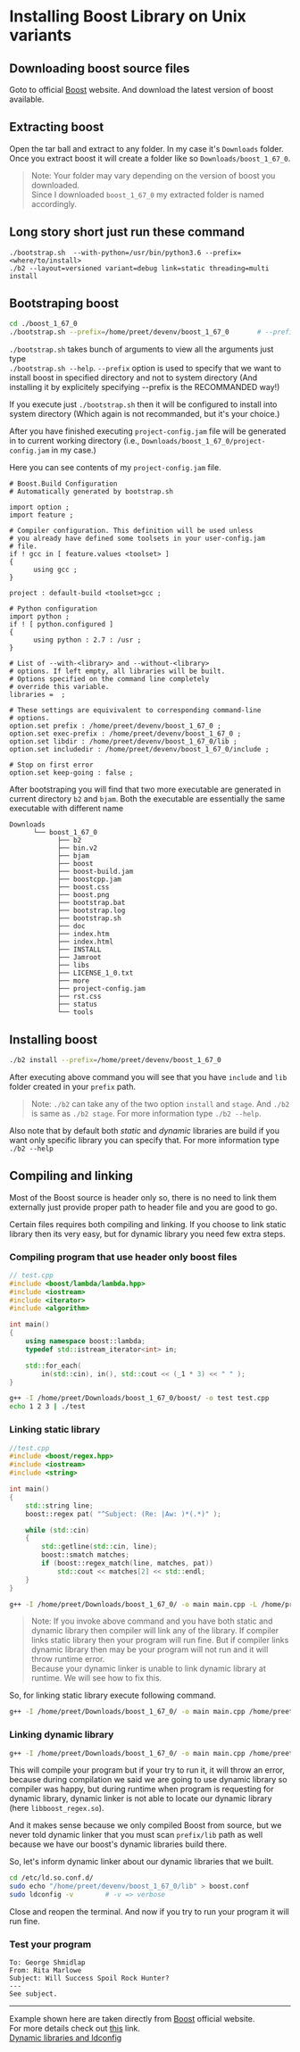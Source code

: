 # Installing Boost Library on Unix variants  

## Downloading boost source files  
Goto to official [Boost](https://www.boost.org) website. And download 
the latest version of boost available.  

## Extracting boost  
Open the tar ball and extract to any folder. In my case it's `Downloads` folder. Once you extract boost it will create a folder like so `Downloads/boost_1_67_0`.

> Note: Your folder may vary depending on the version of boost you downloaded.  
Since I downloaded `boost_1_67_0` my extracted folder is named accordingly.

## Long story short just run these command
```
./bootstrap.sh  --with-python=/usr/bin/python3.6 --prefix=<where/to/install> 
./b2 --layout=versioned variant=debug link=static threading=multi install
```

## Bootstraping boost  
```sh
cd ./boost_1_67_0
./bootstrap.sh --prefix=/home/preet/devenv/boost_1_67_0       # --prefix=/path/to/install/boost
```  
`./bootstrap.sh` takes bunch of arguments to view all the arguments just type  
`./bootstrap.sh --help`. `--prefix` option is used to specify that we want to install boost in specified directory and not to system directory (And installing it by explicitely specifying --prefix is the RECOMMANDED way!)

If you execute just `./bootstrap.sh` then it will be configured to install into system directory (Which again is not recommanded, but it's your choice.)

After you have finished executing `project-config.jam` file will be generated in to current working directory (i.e., `Downloads/boost_1_67_0/project-config.jam` in my case.)  

Here you can see contents of my `project-config.jam` file.  

``` 
# Boost.Build Configuration
# Automatically generated by bootstrap.sh

import option ;
import feature ;

# Compiler configuration. This definition will be used unless
# you already have defined some toolsets in your user-config.jam
# file.
if ! gcc in [ feature.values <toolset> ]
{
      using gcc ; 
}

project : default-build <toolset>gcc ;

# Python configuration
import python ;
if ! [ python.configured ]
{
      using python : 2.7 : /usr ;
}

# List of --with-<library> and --without-<library>
# options. If left empty, all libraries will be built.
# Options specified on the command line completely
# override this variable.
libraries =  ;

# These settings are equivivalent to corresponding command-line
# options.
option.set prefix : /home/preet/devenv/boost_1_67_0 ;
option.set exec-prefix : /home/preet/devenv/boost_1_67_0 ;
option.set libdir : /home/preet/devenv/boost_1_67_0/lib ;
option.set includedir : /home/preet/devenv/boost_1_67_0/include ;

# Stop on first error
option.set keep-going : false ;
```
After bootstraping you will find that two more executable are generated in current directory `b2` and `bjam`. Both the executable are essentially the same executable with different name

```
Downloads
      └── boost_1_67_0
            ├── b2
            ├── bin.v2
            ├── bjam
            ├── boost
            ├── boost-build.jam
            ├── boostcpp.jam
            ├── boost.css
            ├── boost.png
            ├── bootstrap.bat
            ├── bootstrap.log
            ├── bootstrap.sh
            ├── doc
            ├── index.htm
            ├── index.html
            ├── INSTALL
            ├── Jamroot
            ├── libs
            ├── LICENSE_1_0.txt
            ├── more
            ├── project-config.jam
            ├── rst.css
            ├── status
            └── tools
```

## Installing boost
```sh
./b2 install --prefix=/home/preet/devenv/boost_1_67_0
```
After executing above command you will see that you have `include` and `lib` folder created in your `prefix` path.

> Note: `./b2` can take any of the two option `install` and `stage`. And `./b2` is same as `./b2 stage`. For more information type `./b2 --help`.  

Also note that by default both *static* and *dynamic* libraries are build if you want only specific library you can specify that. For more information  type `./b2 --help`

## Compiling and linking
Most of the Boost source is header only so, there is no need to link them externally just provide proper path to header file and you are good to go.   

Certain files requires both compiling and linking. If you choose to link static library then its very easy, but for dynamic library you need few extra steps.

### Compiling program that use header only boost files
```c++
// test.cpp
#include <boost/lambda/lambda.hpp>
#include <iostream>
#include <iterator>
#include <algorithm>

int main()
{
    using namespace boost::lambda;
    typedef std::istream_iterator<int> in;

    std::for_each(
        in(std::cin), in(), std::cout << (_1 * 3) << " " );
}
```
```sh
g++ -I /home/preet/Downloads/boost_1_67_0/boost/ -o test test.cpp
echo 1 2 3 | ./test
```

### Linking static library
```c++
//test.cpp
#include <boost/regex.hpp>
#include <iostream>
#include <string>

int main()
{
    std::string line;
    boost::regex pat( "^Subject: (Re: |Aw: )*(.*)" );

    while (std::cin)
    {
        std::getline(std::cin, line);
        boost::smatch matches;
        if (boost::regex_match(line, matches, pat))
            std::cout << matches[2] << std::endl;
    }
}
```
```sh
g++ -I /home/preet/Downloads/boost_1_67_0/ -o main main.cpp -L /home/preet/devenv/boost_1_67_0/lib/ -lboost_regex
```

>Note: If you invoke above command and you have both static and dynamic library then compiler will link any of the library. If compiler links static library then your program will run fine. But if compiler links dynamic library then may be your program will not run and it will throw runtime error.  
Because your dynamic linker is unable to link dynamic library at runtime. We will see how to fix this.

So, for linking static library execute following command.

```sh
g++ -I /home/preet/Downloads/boost_1_67_0/ -o main main.cpp /home/preet/devenv/boost_1_67_0/lib/libboost_regex.a
```

### Linking dynamic library

```sh
g++ -I /home/preet/Downloads/boost_1_67_0/ -o main main.cpp /home/preet/devenv/boost_1_67_0/lib/libboost_regex.so
```
This will compile your program but if your try to run it, it will throw an error, because during compilation we said we are going to use dynamic library so compiler was happy, but during runtime when program is requesting for dynamic library, dynamic linker is not able to locate our dynamic library (here `libboost_regex.so`).  

And it makes sense because we only compiled Boost from source, but we never told dynamic linker that you must scan `prefix/lib` path as well because we have our boost's dynamic libraries build there.  

So, let's inform dynamic linker about our dynamic libraries that we built.  

```sh
cd /etc/ld.so.conf.d/
sudo echo "/home/preet/devenv/boost_1_67_0/lib" > boost.conf
sudo ldconfig -v        # -v => verbose
```
Close and reopen the terminal. And now if you try to run your program it will run fine.

### Test your program
```
To: George Shmidlap
From: Rita Marlowe
Subject: Will Success Spoil Rock Hunter?
---
See subject.
```

---
Example shown here are taken directly from [Boost](https://www.boost.org/doc/libs/1_67_0/more/getting_started/unix-variants.html) official website.  
For more details check out [this](https://theboostcpplibraries.com/introduction-installation) link.  
[Dynamic libraries and ldconfig](https://diego.assencio.com/?index=a500ab0fa6037fc2dc20224e7505b82f)  
